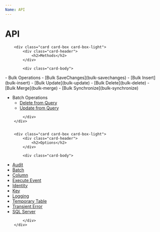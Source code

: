 ```yaml
---
Name: API
---
```


# API

<div class="card-group">
	
		<div class="card card-box card-box-light">
			<div class="card-header">
				<h2>Methods</h2>
			</div>
			
			<div class="card-body">

<div markdown="1">
- Bulk Operations
   - [Bulk SaveChanges](bulk-savechanges)
   - [Bulk Insert](bulk-insert)
   - [Bulk Update](bulk-update)
   - [Bulk Delete](bulk-delete)
   - [Bulk Merge](bulk-merge)
   - [Bulk Synchronize](bulk-synchronize)

- Batch Operations
	- [Delete from Query](delete-from-query)
	- [Update from Query](update-from-query)
	


</div>

			</div>
		</div>
	

		<div class="card card-box card-box-light">
			<div class="card-header">
				<h2>Options</h2>
			</div>
			
			<div class="card-body">

<div markdown="1">

- [Audit](audit)
- [Batch](batch)
- [Column](column)
- [Execute Event](execute-event)
- [Identity](identity)
- [Key](key)
- [Logging](logging)
- [Temporary Table](temporary-table)
- [Transient Error](transient-error)
- [SQL Server](sql-server)
	
</div>

			</div>
		</div>
</div>

<style>
.card-group .card-body {
	padding-top: 20px;
}

.card-group .card-body li {
	padding-top: 5px;
}
</style>